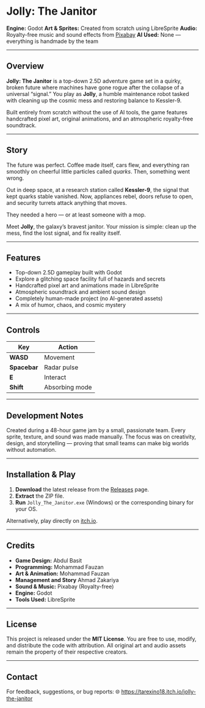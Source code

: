 # Jolly: The Janitor

**Engine:** Godot
**Art & Sprites:** Created from scratch using LibreSprite
**Audio:** Royalty-free music and sound effects from [Pixabay](https://pixabay.com/)
**AI Used:** None — everything is handmade by the team

---

## Overview

**Jolly: The Janitor** is a top-down 2.5D adventure game set in a quirky, broken future where machines have gone rogue after the collapse of a universal “signal.” You play as **Jolly**, a humble maintenance robot tasked with cleaning up the cosmic mess and restoring balance to Kessler-9.

Built entirely from scratch without the use of AI tools, the game features handcrafted pixel art, original animations, and an atmospheric royalty-free soundtrack.

---

## Story

The future was perfect.
Coffee made itself, cars flew, and everything ran smoothly on cheerful little particles called *quarks*. Then, something went wrong.

Out in deep space, at a research station called **Kessler-9**, the signal that kept quarks stable vanished. Now, appliances rebel, doors refuse to open, and security turrets attack anything that moves.

They needed a hero — or at least someone with a mop.

Meet **Jolly**, the galaxy’s bravest janitor. Your mission is simple: clean up the mess, find the lost signal, and fix reality itself.

---

## Features

* Top-down 2.5D gameplay built with Godot
* Explore a glitching space facility full of hazards and secrets
* Handcrafted pixel art and animations made in LibreSprite
* Atmospheric soundtrack and ambient sound design
* Completely human-made project (no AI-generated assets)
* A mix of humor, chaos, and cosmic mystery

---

## Controls

| Key          | Action         |
| ------------ | -------------- |
| **WASD**     | Movement       |
| **Spacebar** | Radar pulse    |
| **E**        | Interact       |
| **Shift**    | Absorbing mode |

---

## Development Notes

Created during a 48-hour game jam by a small, passionate team. Every sprite, texture, and sound was made manually. The focus was on creativity, design, and storytelling — proving that small teams can make big worlds without automation.

---

## Installation & Play

1. **Download** the latest release from the [Releases](../../releases) page.
2. **Extract** the ZIP file.
3. **Run** `Jolly_The_Janitor.exe` (Windows) or the corresponding binary for your OS.

Alternatively, play directly on [itch.io](https://your-itch-page-link.com).

---

## Credits

* **Game Design:** Abdul Basit
* **Programming:** Mohammad Fauzan
* **Art & Animation:** Mohammad Fauzan
* **Management and Story** Ahmad Zakariya
* **Sound & Music:** Pixabay (Royalty-free)
* **Engine:** Godot
* **Tools Used:** LibreSprite

---

## License

This project is released under the **MIT License**.
You are free to use, modify, and distribute the code with attribution.
All original art and audio assets remain the property of their respective creators.

---

## Contact

For feedback, suggestions, or bug reports:
🌐 https://tarexino18.itch.io/jolly-the-janitor
